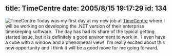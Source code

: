 title: TimeCentre
date: 2005/8/15 19:17:29
id: 134
---
![TimeCentre](/links/TimeCentre.jpg) Today was my first day at my new job at [TimeCentre](http://www.timecentre.com) where I will be working on developing the .NET version of their enterprise timekeeping software.  The day has had its share of the typical getting started issue, but it is definitely a good environment to work in.  I even have a cube with a window and a phenomenal view!  I'm really excited about this new opportunity and I think it will be a good move for me going forward.